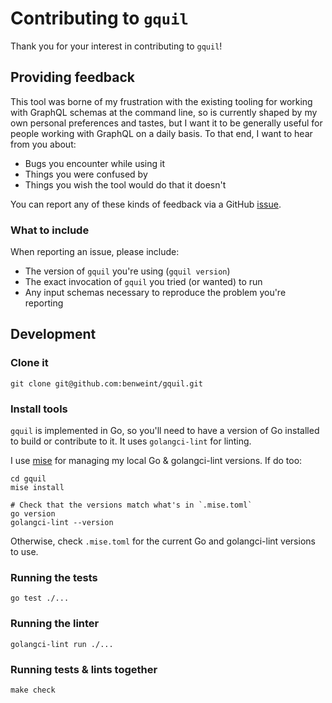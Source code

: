 # Contributing to `gquil`

Thank you for your interest in contributing to `gquil`!

## Providing feedback

This tool was borne of my frustration with the existing tooling for working with GraphQL schemas at the command line, so is currently shaped by my own personal preferences and tastes, but I want it to be generally useful for people working with GraphQL on a daily basis. To that end, I want to hear from you about:

- Bugs you encounter while using it
- Things you were confused by
- Things you wish the tool would do that it doesn't 

You can report any of these kinds of feedback via a GitHub [issue](https://github.com/benweint/gquil/issues).

### What to include

When reporting an issue, please include:

- The version of `gquil` you're using (`gquil version`)
- The exact invocation of `gquil` you tried (or wanted) to run
- Any input schemas necessary to reproduce the problem you're reporting

## Development

### Clone it

```
git clone git@github.com:benweint/gquil.git
```

### Install tools

`gquil` is implemented in Go, so you'll need to have a version of Go installed to build or contribute to it. It uses `golangci-lint` for linting.

I use [mise](https://mise.jdx.dev/) for managing my local Go & golangci-lint versions. If do too:

```
cd gquil
mise install

# Check that the versions match what's in `.mise.toml`
go version
golangci-lint --version
```

Otherwise, check `.mise.toml` for the current Go and golangci-lint versions to use.


### Running the tests

```
go test ./...
```

### Running the linter

```
golangci-lint run ./...
```

### Running tests & lints together

```
make check
```
